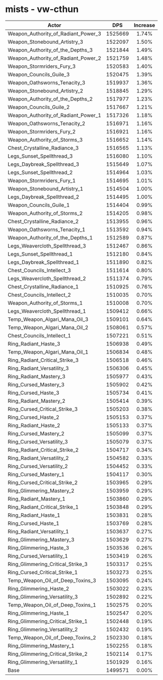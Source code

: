 # mists - vw-cthun
| Actor | DPS | Increase |
|---|:---:|:---:|
|Weapon_Authority_of_Radiant_Power_3|1525669|1.74%|
|Weapon_Stonebound_Artistry_3|1522097|1.50%|
|Weapon_Authority_of_the_Depths_3|1521844|1.49%|
|Weapon_Authority_of_Radiant_Power_2|1521759|1.48%|
|Weapon_Stormriders_Fury_3|1520583|1.40%|
|Weapon_Councils_Guile_3|1520475|1.39%|
|Weapon_Oathsworns_Tenacity_3|1519937|1.36%|
|Weapon_Stonebound_Artistry_2|1518845|1.29%|
|Weapon_Authority_of_the_Depths_2|1517977|1.23%|
|Weapon_Councils_Guile_2|1517667|1.21%|
|Weapon_Authority_of_Radiant_Power_1|1517326|1.18%|
|Weapon_Oathsworns_Tenacity_2|1516971|1.16%|
|Weapon_Stormriders_Fury_2|1516921|1.16%|
|Weapon_Authority_of_Storms_3|1516652|1.14%|
|Chest_Crystalline_Radiance_3|1516565|1.13%|
|Legs_Sunset_Spellthread_3|1516080|1.10%|
|Legs_Daybreak_Spellthread_3|1515649|1.07%|
|Legs_Sunset_Spellthread_2|1514964|1.03%|
|Weapon_Stormriders_Fury_1|1514695|1.01%|
|Weapon_Stonebound_Artistry_1|1514504|1.00%|
|Legs_Daybreak_Spellthread_2|1514495|1.00%|
|Weapon_Councils_Guile_1|1514404|0.99%|
|Weapon_Authority_of_Storms_2|1514205|0.98%|
|Chest_Crystalline_Radiance_2|1513955|0.96%|
|Weapon_Oathsworns_Tenacity_1|1513592|0.94%|
|Weapon_Authority_of_the_Depths_1|1512589|0.87%|
|Legs_Weavercloth_Spellthread_3|1512467|0.86%|
|Legs_Sunset_Spellthread_1|1512180|0.84%|
|Legs_Daybreak_Spellthread_1|1511890|0.82%|
|Chest_Councils_Intellect_3|1511614|0.80%|
|Legs_Weavercloth_Spellthread_2|1511374|0.79%|
|Chest_Crystalline_Radiance_1|1510925|0.76%|
|Chest_Councils_Intellect_2|1510035|0.70%|
|Weapon_Authority_of_Storms_1|1510008|0.70%|
|Legs_Weavercloth_Spellthread_1|1509412|0.66%|
|Temp_Weapon_Algari_Mana_Oil_3|1509101|0.64%|
|Temp_Weapon_Algari_Mana_Oil_2|1508061|0.57%|
|Chest_Councils_Intellect_1|1507221|0.51%|
|Ring_Radiant_Haste_3|1506938|0.49%|
|Temp_Weapon_Algari_Mana_Oil_1|1506834|0.48%|
|Ring_Radiant_Critical_Strike_3|1506518|0.46%|
|Ring_Radiant_Versatility_3|1506306|0.45%|
|Ring_Radiant_Mastery_3|1505977|0.43%|
|Ring_Cursed_Mastery_3|1505902|0.42%|
|Ring_Cursed_Haste_3|1505734|0.41%|
|Ring_Radiant_Mastery_2|1505414|0.39%|
|Ring_Cursed_Critical_Strike_3|1505203|0.38%|
|Ring_Cursed_Haste_2|1505153|0.37%|
|Ring_Radiant_Haste_2|1505133|0.37%|
|Ring_Cursed_Mastery_2|1505099|0.37%|
|Ring_Cursed_Versatility_3|1505079|0.37%|
|Ring_Radiant_Critical_Strike_2|1504717|0.34%|
|Ring_Radiant_Versatility_2|1504582|0.33%|
|Ring_Cursed_Versatility_2|1504452|0.33%|
|Ring_Cursed_Mastery_1|1504117|0.30%|
|Ring_Cursed_Critical_Strike_2|1503965|0.29%|
|Ring_Glimmering_Mastery_2|1503959|0.29%|
|Ring_Radiant_Mastery_1|1503860|0.29%|
|Ring_Radiant_Critical_Strike_1|1503848|0.29%|
|Ring_Radiant_Haste_1|1503831|0.28%|
|Ring_Cursed_Haste_1|1503769|0.28%|
|Ring_Radiant_Versatility_1|1503637|0.27%|
|Ring_Glimmering_Mastery_3|1503629|0.27%|
|Ring_Glimmering_Haste_3|1503536|0.26%|
|Ring_Cursed_Versatility_1|1503419|0.26%|
|Ring_Glimmering_Critical_Strike_3|1503317|0.25%|
|Ring_Cursed_Critical_Strike_1|1503273|0.25%|
|Temp_Weapon_Oil_of_Deep_Toxins_3|1503095|0.24%|
|Ring_Glimmering_Haste_2|1503022|0.23%|
|Ring_Glimmering_Versatility_3|1502892|0.22%|
|Temp_Weapon_Oil_of_Deep_Toxins_1|1502575|0.20%|
|Ring_Glimmering_Haste_1|1502547|0.20%|
|Ring_Glimmering_Critical_Strike_1|1502448|0.19%|
|Ring_Glimmering_Versatility_2|1502432|0.19%|
|Temp_Weapon_Oil_of_Deep_Toxins_2|1502330|0.18%|
|Ring_Glimmering_Mastery_1|1502255|0.18%|
|Ring_Glimmering_Critical_Strike_2|1502114|0.17%|
|Ring_Glimmering_Versatility_1|1501929|0.16%|
|Base|1499571|0.00%|
